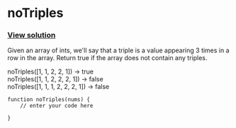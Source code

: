 # noTriples
### [View solution](solution/)  
Given an array of ints, we'll say that a triple is a value appearing 3 times in a row in the array. Return true if the array does not contain any triples.  

noTriples([1, 1, 2, 2, 1]) → true  
noTriples([1, 1, 2, 2, 2, 1]) → false  
noTriples([1, 1, 1, 2, 2, 2, 1]) → false

```
function noTriples(nums) {
    // enter your code here

}
```
